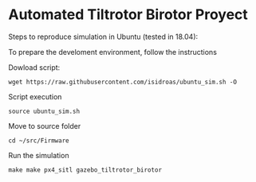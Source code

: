 # Automated Tiltrotor Birotor Proyect

Steps to reproduce simulation in Ubuntu (tested in 18.04):


To prepare the develoment environment, follow the instructions

Dowload script:

```
wget https://raw.githubusercontent.com/isidroas/ubuntu_sim.sh -O 
```

Script execution

`source ubuntu_sim.sh` 

Move to source folder 

`cd ~/src/Firmware` 

Run the simulation 

`make make px4_sitl gazebo_tiltrotor_birotor`
